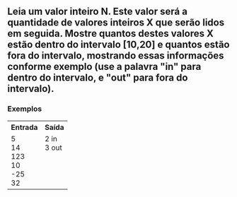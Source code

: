 <div>
  <h2>
    Leia um valor inteiro N. Este valor será a quantidade de valores inteiros X que serão lidos em seguida.
Mostre quantos destes valores X estão dentro do intervalo [10,20] e quantos estão fora do intervalo, mostrando
essas informações conforme exemplo (use a palavra "in" para dentro do intervalo, e "out" para fora do intervalo).
  </h2>
 
  
  <h3>Exemplos</h3>
    <table>
        <tr>
            <th>Entrada</th>
            <th>Saída</th>
        </tr>
        <tr>
            <td>
              5<br>
              14<br>
              123<br>
              10<br>
              -25<br>
              32<br>
            </td>
            <td>
              2 in<br>
              3 out<br>
              <br>
              <br>
              <br>
              <br>
</td>
        </tr>
    </table>
    </div>
